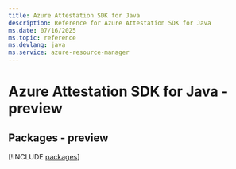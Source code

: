 ```yaml
---
title: Azure Attestation SDK for Java
description: Reference for Azure Attestation SDK for Java
ms.date: 07/16/2025
ms.topic: reference
ms.devlang: java
ms.service: azure-resource-manager
---
```

# Azure Attestation SDK for Java - preview
## Packages - preview
[!INCLUDE [packages](attestation-index.md)]